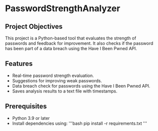 # PasswordStrengthAnalyzer

## Project Objectives
This project is a Python-based tool that evaluates the strength of passwords and feedback for improvement. It also checks if the password has been part of a data breach using the Have I Been Pwned API.

## Features
- Real-time password strength evaluation.
- Suggestions for improving weak passwords.
- Data breach check for passwords using the Have I Been Pwned API.
- Saves analysis results to a text file with timestamps.

## Prerequisites
- Python 3.9 or later
- Install dependencies using:
  '''bash
  pip install -r requirements.txt
  '''
